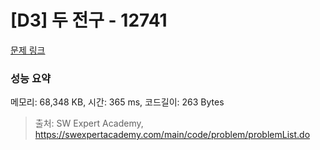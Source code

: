 # [D3] 두 전구 - 12741 

[문제 링크](https://swexpertacademy.com/main/code/problem/problemDetail.do?contestProbId=AXuUo_Tqs9kDFARa) 

### 성능 요약

메모리: 68,348 KB, 시간: 365 ms, 코드길이: 263 Bytes



> 출처: SW Expert Academy, https://swexpertacademy.com/main/code/problem/problemList.do